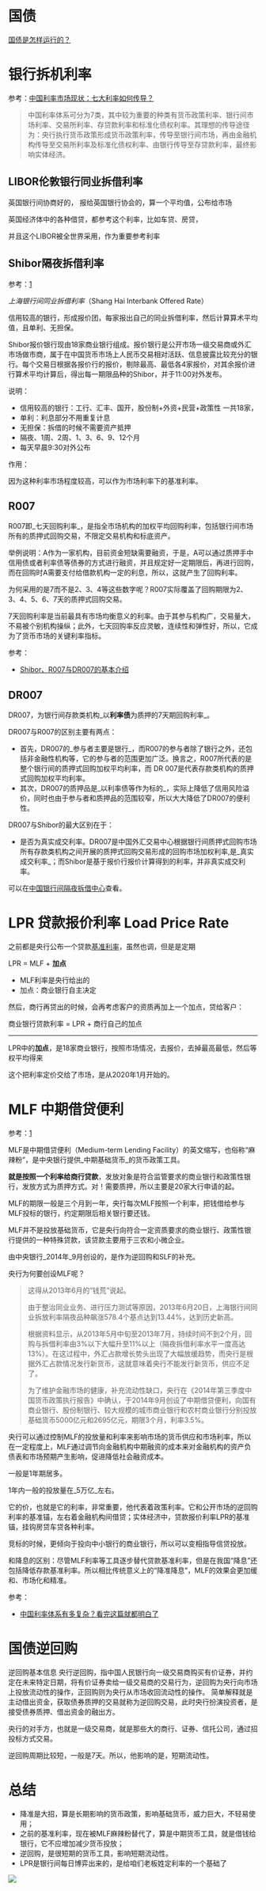 
# 国债

[国债是怎样运行的？](http://guoqing.china.com.cn/zhuanti/2015-11/03/content_36951088.htm)

# 银行拆机利率

参考：[中国利率市场现状：七大利率如何传导？](http://finance.sina.cn/zl/2018-07-13/zl-ihfhfwmu7488469.d.html?vt=4&cid=79615)

>中国利率体系可分为7类，其中较为重要的种类有货币政策利率、银行间市场利率、交易所利率、存贷款利率和标准化债权利率。其理想的传导途径为：央行执行货币政策形成货币政策利率，传导至银行间市场，再由金融机构传导至交易所利率及标准化债权利率、由银行传导至存贷款利率，最终影响实体经济。



## LIBOR伦敦银行同业拆借利率

英国银行间协商好的， 报给英国银行协会的，算一个平均值，公布给市场

英国经济体中的各种借贷，都参考这个利率，比如车贷、房贷，

并且这个LIBOR被全世界采用，作为重要参考利率

## Shibor隔夜拆借利率

参考：[1](https://www.bilibili.com/video/BV1Ux411k7Y8/?spm_id_from=333.337.search-card.all.click&vd_source=9743f283e4385666cbcd0d6d08628d90)

_上海银行间同业拆借利率_（Shang Hai Interbank Offered Rate）

信用较高的银行，形成报价团，每家报出自己的同业拆借利率，然后计算算术平均值，且单利、无担保。

Shibor报价银行现由18家商业银行组成。报价银行是公开市场一级交易商或外汇市场做市商，属于在中国货币市场上人民币交易相对活跃、信息披露比较充分的银行。每个交易日根据各报价行的报价，剔除最高、最低各4家报价，对其余报价进行算术平均计算后，得出每一期限品种的Shibor，并于11:00对外发布。

说明：

- 信用较高的银行：工行、汇丰、国开，股份制+外资+民营+政策性 一共18家，
- 单利：利息部分不用重复计息
- 无担保：拆借的时候不需要资产抵押
- 隔夜、1周、2周、1、3、6、9、12个月
- 每天早晨9:30对外公布

作用：

因为这种利率市场程度较高，可以作为市场利率下的基准利率。

## R007

R007即_七天回购利率_，是指全市场机构的加权平均回购利率，包括银行间市场所有的质押式回购交易，不限定交易机构和标底资产。

举例说明：A作为一家机构，目前资金短缺需要融资，于是，A可以通过质押手中信用债或者利率债等债券的方式进行融资，并且规定好一定期限后，再进行回购，而在回购时A需要支付给借款机构一定的利息，所以，这就产生了回购利率。

为何采用的是7而不是2、3、4等这些数字呢？R007实际覆盖了回购期限为2、3、4、5、6、7天的质押式回购交易。

7天回购利率是当前最具有市场均衡意义的利率。由于其参与机构广，交易量大，不易被个别机构操纵；此外，七天回购率反应灵敏，连续性和弹性好，所以，它成为了货币市场的关键利率指标。

参考：
- [Shibor、R007与DR007的基本介绍](https://www.poly.com.cn/blcw/s/1429-4870-19844.html)

## DR007

DR007，为银行间存款类机构_以**利率债**为质押的7天期回购利率_。

DR007与R007的区别主要有两点：
- 首先，DR007的_参与者主要是银行_，而R007的参与者除了银行之外，还包括非金融性机构等，它的参与者的范围更加广泛。换言之，R007所代表的是整个银行间的质押式回购加权平均利率，而 DR 007是代表存款类机构的质押式回购加权平均利率。
- 其次，DR007的质押品是_以利率债等作为标的_，实际上降低了信用风险溢价，同时也由于参与者和质押品的范围较窄，所以大大降低了DR007的便利性。

DR007与Shibor的最大区别在于：
- 是否为真实成交利率。DR007是中国外汇交易中心根据银行间质押式回购市场所有存款类机构之间开展的质押式回购交易形成的回购市场加权利率,是_真实成交利率_；而Shibor是基于报价行报价计算得到的利率，并非真实成交利率。

可以在[中国银行间隔夜拆借中心](https://www.chinamoney.com.cn/chinese/index.html)查看。


# LPR 贷款报价利率 Load Price Rate

之前都是央行公布一个贷款[基准利率](http://www.yjcf360.com/licaijj/756380.htm)，虽然也调，但是是定期

LPR = MLF + **加点**

- MLF利率是央行给出的
- 加点：商业银行自主决定

然后，商行再贷出的时候，会再考虑客户的资质再加上一个加点，贷给客户：

商业银行贷款利率 = LPR + 商行自己的加点

---

LPR中的**加点**，是18家商业银行，按照市场情况，去报价，去掉最高最低，然后等权平均得来

这个把利率定价交给了市场，是从2020年1月开始的。

# MLF 中期借贷便利

参考：[1](https://wallstreetcn.com/articles/3638450)

MLF是中期借贷便利（Medium-term Lending Facility）的英文缩写，也俗称“麻辣粉”，是中央银行提供_中期基础货币_的货币政策工具。

**就是按照一个利率给商行贷款**，发放对象是符合监管要求的商业银行和政策性银行，发放方式为质押方式。对！需要质押，所以主要是20家大行申请的起。

MLF的期限一般是三个月到一年，央行每次MLF按照一个利率，把钱借给参与MLF投标的银行，约定期限后相关银行要还钱。

MLF并不是投放基础货币，它是央行向符合一定资质要求的商业银行、政策性银行提供的一种特殊贷款，该贷款主要用于三农和小微企业。

由中央银行_2014年_9月创设的，是作为逆回购和SLF的补充。

央行为何要创设MLF呢？

> 这得从2013年6月的“钱荒”说起。
> 
> 
> 由于整治同业业务、进行压力测试等原因，2013年6月20日，上海银行间同业拆放利率隔夜品种飙涨578.4个基点达到13.44%，达到历史新高。
> 
> 根据资料显示，从2013年5月中旬至2013年7月，持续时间不到2个月，回购与拆借利率由3%以下大幅升至11%以上（隔夜拆借利率水平一度高达13%）。在这过程中，外汇占款增长势头出现了大幅放缓趋势，而央行是根据外汇占款情况发行新货币，这就意味着央行不能发行新货币，供应不足了。
> 
> 为了维护金融市场的健康，补充流动性缺口，央行在《2014年第三季度中国货币政策执行报告》中确认，于2014年9月创设了中期借贷便利，向国有商业银行、股份制银行、较大规模的城市商业银行和农村商业银行分别投放基础货币5000亿元和2695亿元，期限3个月，利率3.5%。
> 

央行可以通过控制MLF的投放量和利率来影响市场的货币供应和市场利率，所以在一定程度上，MLF通过调节向金融机构中期融资的成本来对金融机构的资产负债表和市场预期产生影响，促进降低社会融资成本。

一般是1年期居多。

1年内一般的投放量在_5万亿_左右。

它的价，也就是它的利率，非常重要，他代表着政策利率。它和公开市场的逆回购利率的基准锚，左右着金融机构间借贷；实体经济中，贷款报价利率LPR的基准锚，挂钩房贷车贷各种利率。

竞标的时候，更倾向于投向中小银行的商业银行，所以可以变相指导信贷投放。

和降息的区别：尽管MLF利率等工具逐步替代贷款基准利率，但是在我国“降息”还包括降低存款基准利率。所以相比传统意义上的“降准降息”，MLF的效果会更加缓和、市场化和精准。

参考：
- [中国利率体系有多复杂？看完这篇就都明白了](https://zhuanlan.zhihu.com/p/509811159)

# 国债逆回购

逆回购基本信息 央行逆回购，指中国人民银行向一级交易商购买有价证券，并约定在未来特定日期，将有价证券卖给一级交易商的交易行为，逆回购为央行向市场上投放流动性的操作，正回购则为央行从市场收回流动性的操作。 简单解释就是主动借出资金，获取债券质押的交易就称为逆回购交易，此时央行扮演投资者，是接受债券质押、借出资金的融出方。

央行的对手方，也就是一级交易商，就是那些大的商行、证券、信托公司，通过招投标方式交易。

逆回购周期比较短，一般是7天。所以，他影响的是，短期流动性。



# 总结

- 降准是大招，算是长期影响的货币政策，影响基础货币，威力巨大，不轻易使用；
- 之前的基准利率，现在被MLF麻辣粉替代了，算是中期货币工具，就是借钱给银行，它不应增加减少货币投放；
- 逆回购，是很短期的货币工具，影响短期流动性。
- LPR是银行间每日博弈出来的，是给咱们老板姓定利率的一个基础了

![](/images/20221118/1668760351193.jpg)